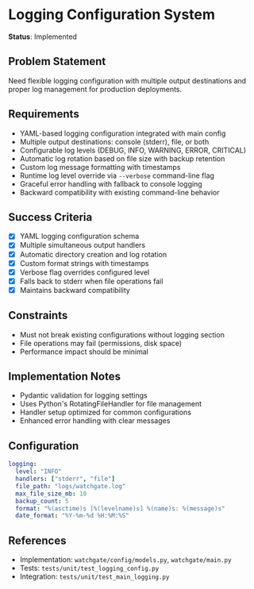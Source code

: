# Logging Configuration System

**Status**: Implemented

## Problem Statement
Need flexible logging configuration with multiple output destinations and proper log management for production deployments.

## Requirements
- YAML-based logging configuration integrated with main config
- Multiple output destinations: console (stderr), file, or both
- Configurable log levels (DEBUG, INFO, WARNING, ERROR, CRITICAL)
- Automatic log rotation based on file size with backup retention
- Custom log message formatting with timestamps
- Runtime log level override via `--verbose` command-line flag
- Graceful error handling with fallback to console logging
- Backward compatibility with existing command-line behavior

## Success Criteria
- [x] YAML logging configuration schema
- [x] Multiple simultaneous output handlers
- [x] Automatic directory creation and log rotation
- [x] Custom format strings with timestamps
- [x] Verbose flag overrides configured level
- [x] Falls back to stderr when file operations fail
- [x] Maintains backward compatibility

## Constraints
- Must not break existing configurations without logging section
- File operations may fail (permissions, disk space)
- Performance impact should be minimal

## Implementation Notes
- Pydantic validation for logging settings
- Uses Python's RotatingFileHandler for file management
- Handler setup optimized for common configurations
- Enhanced error handling with clear messages

## Configuration
```yaml
logging:
  level: "INFO"
  handlers: ["stderr", "file"]
  file_path: "logs/watchgate.log"
  max_file_size_mb: 10
  backup_count: 5
  format: "%(asctime)s [%(levelname)s] %(name)s: %(message)s"
  date_format: "%Y-%m-%d %H:%M:%S"
```

## References
- Implementation: `watchgate/config/models.py`, `watchgate/main.py`
- Tests: `tests/unit/test_logging_config.py`
- Integration: `tests/unit/test_main_logging.py`